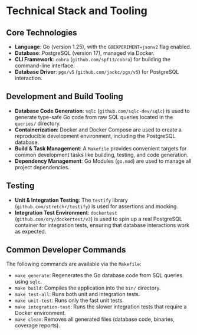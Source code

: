 # Technical Stack and Tooling

## Core Technologies

- **Language**: Go (version 1.25), with the `GOEXPERIMENT=jsonv2` flag enabled.
- **Database**: PostgreSQL (version 17), managed via Docker.
- **CLI Framework**: `cobra` (`github.com/spf13/cobra`) for building the command-line interface.
- **Database Driver**: `pgx/v5` (`github.com/jackc/pgx/v5`) for PostgreSQL interaction.

## Development and Build Tooling

- **Database Code Generation**: `sqlc` (`github.com/sqlc-dev/sqlc`) is used to generate type-safe Go code from raw SQL queries located in the `queries/` directory.
- **Containerization**: Docker and Docker Compose are used to create a reproducible development environment, including the PostgreSQL database.
- **Build & Task Management**: A `Makefile` provides convenient targets for common development tasks like building, testing, and code generation.
- **Dependency Management**: Go Modules (`go.mod`) are used to manage all project dependencies.

## Testing

- **Unit & Integration Testing**: The `testify` library (`github.com/stretchr/testify`) is used for assertions and mocking.
- **Integration Test Environment**: `dockertest` (`github.com/ory/dockertest/v3`) is used to spin up a real PostgreSQL container for integration tests, ensuring that database interactions work as expected.

## Common Developer Commands

The following commands are available via the `Makefile`:

- `make generate`: Regenerates the Go database code from SQL queries using `sqlc`.
- `make build`: Compiles the application into the `bin/` directory.
- `make test-all`: Runs both unit and integration tests.
- `make unit-test`: Runs only the fast unit tests.
- `make integration-test`: Runs the slower integration tests that require a Docker environment.
- `make clean`: Removes all generated files (database code, binaries, coverage reports).
